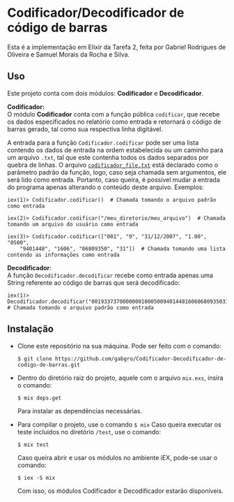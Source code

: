# Codificador/Decodificador de código de barras

Esta é a implementação em Elixir da Tarefa 2, feita por Gabriel Rodrigues de Oliveira e Samuel Morais da Rocha e Silva.

## Uso
Este projeto conta com dois módulos: **Codificador** e **Decodificador**.

 **Codificador:** <br>
 O módulo **Codificador** conta com a função pública `codificar`, que recebe os dados especificados no relatório como entrada e retornará o código de barras gerado, tal como sua respectiva linha digitável.

A entrada para a função `Codificador.codificar` pode ser uma lista contendo os dados de entrada na ordem estabelecida ou um caminho para um arquivo `.txt`,  tal que este contenha todos os dados separados por quebra de linhas. O arquivo [`codificador_file.txt`](codificador_file.txt) está declarado como o parâmetro padrão da função, logo, caso seja chamada sem argumentos, ele será lido como entrada. Portanto, caso queira, é possível mudar a entrada do programa apenas alterando o conteúdo deste arquivo.
Exemplos:
```
iex(1)> Codificador.codificar()  # Chamada tomando o arquivo padrão como entrada

iex(2)> Codificador.codificar("/meu_diretorio/meu_arquivo")  # Chamada tomando um arquivo do usuário como entrada

iex(3)> Codificador.codificar(["001", "9", "31/12/2007", "1.00", "0500",
    "9401448", "1606", "06809350", "31"])  # Chamada tomando uma lista contendo as informações como entrada
```
**Decodificador**: <br>
A função `Decodificador.decodificar` recebe como entrada apenas uma String referente ao código de barras que será decodificado:
```
iex(1)> Decodificador.decodificar("00193373700000001000500940144816060680935031")  # Chamada tomando o arquivo padrão como entrada
```

## Instalação

* Clone este repositório na sua máquina. Pode ser feito com o comando:
  ```
  $ git clone https://github.com/gabgro/Codificador-Decodificador-de-codigo-de-barras.git
  ```
* Dentro do diretório raiz do projeto, aquele com o arquivo `mix.exs`, insira o comando:
  ```
  $ mix deps.get
  ```
  Para instalar as dependências necessárias.

* Para compilar o projeto, use o comando 
``$ mix``
Caso queira executar os teste íncluidos no diretório ``/test``, use o comando:
  ```
  $ mix test
  ```
  Caso queira abrir e usar os módulos no ambiente iEX, pode-se usar o comando:
    ```
    $ iex -S mix
    ```
  Com isso, os módulos Codificador e Decodificador estarão disponíveis.